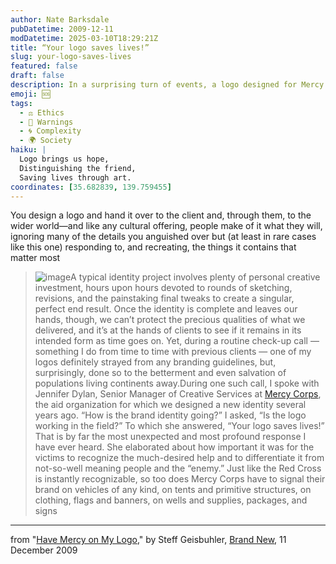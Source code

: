```yaml
---
author: Nate Barksdale
pubDatetime: 2009-12-11
modDatetime: 2025-03-10T18:29:21Z
title: “Your logo saves lives!”
slug: your-logo-saves-lives
featured: false
draft: false
description: In a surprising turn of events, a logo designed for Mercy Corps has proven to be crucial for identifying aid in crisis situations.
emoji: 🆘
tags:
  - ⚖️ Ethics
  - 🚨 Warnings
  - 🌀 Complexity
  - 🌍 Society
haiku: |
  Logo brings us hope,  
  Distinguishing the friend,  
  Saving lives through art.
coordinates: [35.682839, 139.759455]
---
```


You design a logo and hand it over to the client and, through them, to the wider world—and like any cultural offering, people make of it what they will, ignoring many of the details you anguished over but (at least in rare cases like this one) responding to, and recreating, the things it contains that matter most

> ![image](http://culture-making.com/media/mercy_corps_03.jpg)A typical identity project involves plenty of personal creative investment, hours upon hours devoted to rounds of sketching, revisions, and the painstaking final tweaks to create a singular, perfect end result. Once the identity is complete and leaves our hands, though, we can’t protect the precious qualities of what we delivered, and it’s at the hands of clients to see if it remains in its intended form as time goes on. Yet, during a routine check-up call — something I do from time to time with previous clients — one of my logos definitely strayed from any branding guidelines, but, surprisingly, done so to the betterment and even salvation of populations living continents away.During one such call, I spoke with Jennifer Dylan, Senior Manager of Creative Services at [Mercy Corps](http://www.mercycorps.org/), the aid organization for which we designed a new identity several years ago. “How is the brand identity going?” I asked, “Is the logo working in the field?” To which she answered, “Your logo saves lives!” That is by far the most unexpected and most profound response I have ever heard. She elaborated about how important it was for the victims to recognize the much-desired help and to differentiate it from not-so-well meaning people and the “enemy.” Just like the Red Cross is instantly recognizable, so too does Mercy Corps have to signal their brand on vehicles of any kind, on tents and primitive structures, on clothing, flags and banners, on wells and supplies, packages, and signs

---

from "[Have Mercy on My Logo](http://www.underconsideration.com/brandnew/archives/have_mercy_on_my_logo.php)," by Steff Geisbuhler, [Brand New](http://www.underconsideration.com/brandnew/archives/have_mercy_on_my_logo.php), 11 December 2009
